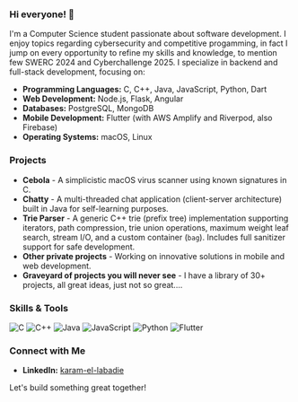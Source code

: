 ### Hi everyone! 👋

I'm a Computer Science student passionate about software development. I enjoy topics regarding cybersecurity and competitive progamming, in fact I jump on every opportunity to refine my skills and knowledge, to mention few SWERC 2024 and Cyberchallenge 2025. I specialize in backend and full-stack development, focusing on:

- **Programming Languages:** C, C++, Java, JavaScript, Python, Dart
- **Web Development:** Node.js, Flask, Angular
- **Databases:** PostgreSQL, MongoDB
- **Mobile Development:** Flutter (with AWS Amplify and Riverpod, also Firebase)
- **Operating Systems:** macOS, Linux

### Projects
- **Cebola** - A simplicistic macOS virus scanner using known signatures in C.
- **Chatty** - A multi-threaded chat application (client-server architecture) built in Java for self-learning purposes.
-  **Trie Parser** - A generic C++ trie (prefix tree) implementation supporting iterators, path compression, trie union operations, maximum weight leaf search, stream I/O, and a custom container (`bag`). Includes full sanitizer support for safe development.
- **Other private projects** - Working on innovative solutions in mobile and web development.
- **Graveyard of projects you will never see** - I have a library of 30+ projects, all great ideas, just not so great....

### Skills & Tools
![C](https://img.shields.io/badge/-C-00599C?style=flat&logo=c&logoColor=white)
![C++](https://img.shields.io/badge/-C++-00599C?style=flat&logo=c%2B%2B&logoColor=white)
![Java](https://img.shields.io/badge/-Java-007396?style=flat&logo=java&logoColor=white)
![JavaScript](https://img.shields.io/badge/-JavaScript-F7DF1E?style=flat&logo=javascript&logoColor=black)
![Python](https://img.shields.io/badge/-Python-3776AB?style=flat&logo=python&logoColor=white)
![Flutter](https://img.shields.io/badge/-Flutter-02569B?style=flat&logo=flutter&logoColor=white)

### Connect with Me
- **LinkedIn:** [karam-el-labadie](https://linkedin.com/in/karam-el-labadie)

Let's build something great together!
